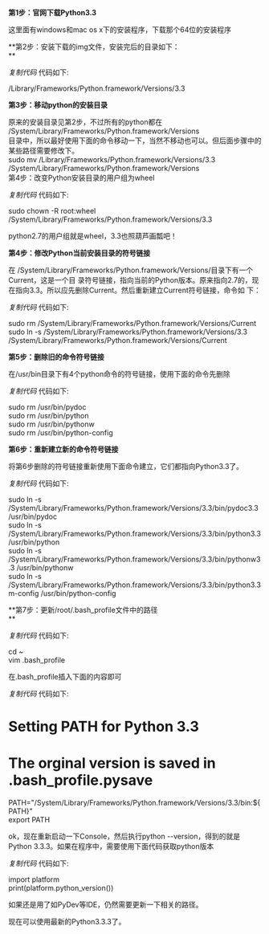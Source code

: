 **第1步：官网下载Python3.3**

这里面有windows和mac os x下的安装程序，下载那个64位的安装程序

**第2步：安装下载的img文件，安装完后的目录如下：  
**

_复制代码_ 代码如下:

  
/Library/Frameworks/Python.framework/Versions/3.3  

**第3步：移动python的安装目录**

原来的安装目录见第2步，不过所有的python都在  
/System/Library/Frameworks/Python.framework/Versions  
目录中，所以最好使用下面的命令移动一下，当然不移动也可以。但后面步骤中的某些路径需要修改下。  
sudo mv /Library/Frameworks/Python.framework/Versions/3.3
/System/Library/Frameworks/Python.framework/Versions  
第4步：改变Python安装目录的用户组为wheel  

_复制代码_ 代码如下:

  
sudo chown -R root:wheel
/System/Library/Frameworks/Python.framework/Versions/3.3  

  
python2.7的用户组就是wheel，3.3也照葫芦画瓢吧！

**第4步：修改Python当前安装目录的符号链接**

在 /System/Library/Frameworks/Python.framework/Versions/目录下有一个Current，这是一个目
录符号链接，指向当前的Python版本。原来指向2.7的，现在指向3.3。所以应先删除Current。然后重新建立Current符号链接，命令如 下：

_复制代码_ 代码如下:

  
sudo rm /System/Library/Frameworks/Python.framework/Versions/Current  
sudo ln -s /System/Library/Frameworks/Python.framework/Versions/3.3
/System/Library/Frameworks/Python.framework/Versions/Current  

**第5步：删除旧的命令符号链接**

在/usr/bin目录下有4个python命令的符号链接，使用下面的命令先删除  

_复制代码_ 代码如下:

  
sudo rm /usr/bin/pydoc  
sudo rm /usr/bin/python  
sudo rm /usr/bin/pythonw  
sudo rm /usr/bin/python-config  

**第6步：重新建立新的命令符号链接**

将第6步删除的符号链接重新使用下面命令建立，它们都指向Python3.3了。  

_复制代码_ 代码如下:

  
sudo ln -s
/System/Library/Frameworks/Python.framework/Versions/3.3/bin/pydoc3.3
/usr/bin/pydoc  
sudo ln -s
/System/Library/Frameworks/Python.framework/Versions/3.3/bin/python3.3
/usr/bin/python  
sudo ln -s
/System/Library/Frameworks/Python.framework/Versions/3.3/bin/pythonw3.3
/usr/bin/pythonw  
sudo ln -s
/System/Library/Frameworks/Python.framework/Versions/3.3/bin/python3.3m-config
/usr/bin/python-config  

**第7步：更新/root/.bash_profile文件中的路径  
**

_复制代码_ 代码如下:

  
cd ~  
vim .bash_profile  

在.bash_profile插入下面的内容即可

_复制代码_ 代码如下:

  
# Setting PATH for Python 3.3  
# The orginal version is saved in .bash_profile.pysave  
PATH="/System/Library/Frameworks/Python.framework/Versions/3.3/bin:${PATH}"  
export PATH  

ok，现在重新启动一下Console，然后执行python --version，得到的就是Python
3.3.3。如果在程序中，需要使用下面代码获取python版本

_复制代码_ 代码如下:

  
import platform  
print(platform.python_version())  

如果还是用了如PyDev等IDE，仍然需要更新一下相关的路径。

现在可以使用最新的Python3.3.3了。

